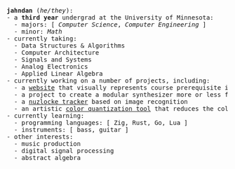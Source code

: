 <pre>
<!-- <a href="https://github.com/example/link">example text</a> -->
<!-- turn jahndan into a link to personal website? see above comment -->
<b>jahndan</b> (<i>he/they</i>):
- a <b>third year</b> undergrad at the University of Minnesota:
  - majors: [ <i>Computer Science</i>, <i>Computer Engineering</i> ]
  - minor: <i>Math</i>
- currently taking:
  - Data Structures & Algorithms
  - Computer Architecture
  - Signals and Systems
  - Analog Electronics
  - Applied Linear Algebra
- currently working on a number of projects, including:
  - a <a href="https://github.com/chaunmt/Interactive-Prerequisite-Flowchart">website</a> that visually represents course prerequisite information
  - a project to create a modular synthesizer more or less from scratch
  - a <a href="https://github.com/jahndan/nuzlocke-tracker">nuzlocke tracker</a> based on image recognition
  - an artistic <a href="https://github.com/jahndan/palette-decimator">color quantization tool</a> that reduces the color palette of an image
- currently learning:
  - programming languages: [ Zig, Rust, Go, Lua ]
  - instruments: [ bass, guitar ]
- other interests:
  - music production
  - digital signal processing
  - abstract algebra
</pre>
